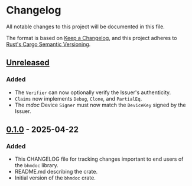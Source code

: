 # Changelog

All notable changes to this project will be documented in this file.

The format is based on [Keep a Changelog](https://keepachangelog.com/en/1.1.0/),
and this project adheres to [Rust's Cargo Semantic
Versioning](https://doc.rust-lang.org/cargo/reference/semver.html).

## [Unreleased]

### Added

- The `Verifier` can now optionally verify the Issuer's authenticity.
- `Claims` now implements `Debug`, `Clone`, and `PartialEq`.
- The _mdoc_ Device `Signer` must now match the `DeviceKey` signed by
the Issuer.

## [0.1.0] - 2025-04-22

### Added

- This CHANGELOG file for tracking changes important to end users of the
  `bhmdoc` library.
- README.md describing the crate.
- Initial version of the `bhmdoc` crate.

[Unreleased]: <https://github.com/blockhousetech/eudi-rust-core/compare/bhmdoc/v0.1.0...HEAD>
[0.1.0]: <https://github.com/blockhousetech/eudi-rust-core/releases/tag/bhmdoc/v0.1.0>
